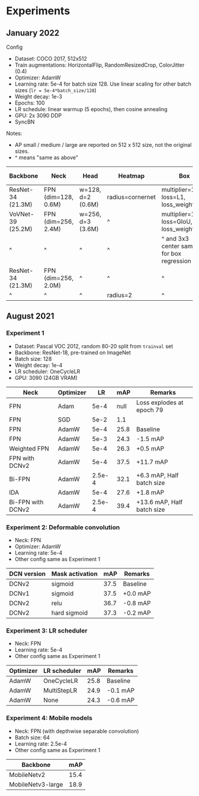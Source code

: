 # Experiments

## January 2022

Config

- Dataset: COCO 2017, 512x512
- Train augmentations: HorizontalFlip, RandomResizedCrop, ColorJitter (0.4)
- Optimizer: AdamW
- Learning rate: 5e-4 for batch size 128. Use linear scaling for other batch sizes (`lr = 5e-4*batch_size/128`)
- Weight decay: 1e-3
- Epochs: 100
- LR schedule: linear warmup (5 epochs), then cosine annealing
- GPU: 2x 3090 DDP
- SyncBN

Notes:

- AP small / medium / large are reported on 512 x 512 size, not the original sizes.
- ^ means "same as above"

Backbone | Neck | Head | Heatmap | Box | Batch size | mAP | AP large | AP medium | AP small
---------|------|------|---------|-----|------------|-----|----------|-----------|----------
ResNet-34 (21.3M) | FPN (dim=128, 0.6M) | w=128, d=2 (0.6M) | radius=cornernet | multiplier=16, loss=L1, loss_weight=0.1 | 128 | 18.6 | 30.2 | 14.9 | 3.4
VoVNet-39 (25.2M) | FPN (dim=256, 2.4M) | w=256, d=3 (3.6M) | ^ | multiplier=16, loss=GIoU, loss_weight=5 | 64 | 34.6 | 50.9 | 32.8 | 9.5
^ | ^ | ^ | ^ | ^ and 3x3 center sampling for box regression | ^ | 37.3 | 52.4 | 35.0 | 13.4
ResNet-34 (21.3M) | FPN (dim=256, 2.0M) | ^ | ^ | ^ | 128 | 32.7 | 48.1 | 29.8 | 9.5
^ | ^ | ^ | radius=2 | ^ | ^ | xx.x | xx.x | xx.x | xx.x

## August 2021

### Experiment 1

- Dataset: Pascal VOC 2012, random 80-20 split from `trainval` set
- Backbone: ResNet-18, pre-trained on ImageNet
- Batch size: 128
- Weight decay: 1e-4
- LR scheduler: OneCycleLR
- GPU: 3090 (24GB VRAM)

Neck | Optimizer | LR | mAP | Remarks
-----|-----------|----|-----|---------
FPN | Adam | 5e-4 | null | Loss explodes at epoch 79
FPN | SGD | 5e-2 | 1.1 |
FPN | AdamW | 5e-4 | 25.8 | Baseline
FPN | AdamW | 5e-3 | 24.3 | -1.5 mAP
Weighted FPN | AdamW | 5e-4 | 26.3 | +0.5 mAP
FPN with DCNv2 | AdamW | 5e-4 | 37.5 | +11.7 mAP
Bi-FPN | AdamW | 2.5e-4 | 32.1 | +6.3 mAP, Half batch size
IDA | AdamW | 5e-4 | 27.6 | +1.8 mAP
Bi-FPN with DCNv2 | AdamW | 2.5e-4 | 39.4 | +13.6 mAP, Half batch size

### Experiment 2: Deformable convolution

- Neck: FPN
- Optimizer: AdamW
- Learning rate: 5e-4
- Other config same as Experiment 1

DCN version | Mask activation | mAP | Remarks
------------|-----------------|-----|--------
DCNv2 | sigmoid | 37.5 | Baseline
DCNv1 | sigmoid | 37.5 | +0.0 mAP
DCNv2 | relu | 36.7 | -0.8 mAP
DCNv2 | hard sigmoid | 37.3 | -0.2 mAP

### Experiment 3: LR scheduler

- Neck: FPN
- Learning rate: 5e-4
- Other config same as Experiment 1

Optimizer | LR scheduler | mAP | Remarks
----------|--------------|-----|---------
AdamW | OneCycleLR | 25.8 | Baseline
AdamW | MultiStepLR | 24.9 | -0.1 mAP
AdamW | None | 24.3 | -0.6 mAP

### Experiment 4: Mobile models

- Neck: FPN (with depthwise separable convolution)
- Batch size: 64
- Learning rate: 2.5e-4
- Other config same as Experiment 1

Backbone | mAP
---------|-----
MobileNetv2 | 15.4
MobileNetv3-large | 18.9
